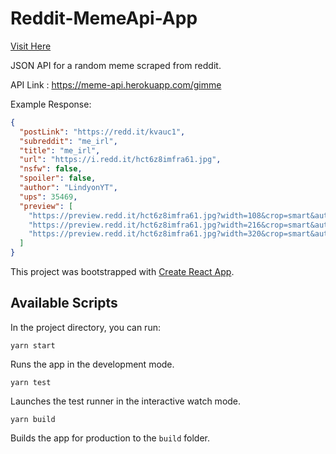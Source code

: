 # Reddit-MemeApi-App
[Visit Here](https://dhavalkotak.github.io/reddit-memeapi-app/)

JSON API for a random meme scraped from reddit.

API Link : https://meme-api.herokuapp.com/gimme

Example Response:

```json
{
  "postLink": "https://redd.it/kvauc1",
  "subreddit": "me_irl",
  "title": "me_irl",
  "url": "https://i.redd.it/hct6z8imfra61.jpg",
  "nsfw": false,
  "spoiler": false,
  "author": "LindyonYT",
  "ups": 35469,
  "preview": [
    "https://preview.redd.it/hct6z8imfra61.jpg?width=108&crop=smart&auto=webp&s=e993317c17311b1657f264605f3ae79dcd018d19",
    "https://preview.redd.it/hct6z8imfra61.jpg?width=216&crop=smart&auto=webp&s=90eba052ebfbfb5a48a3d2bf841480180be72e83",
    "https://preview.redd.it/hct6z8imfra61.jpg?width=320&crop=smart&auto=webp&s=f0cce31fc7c57cf68a25dafaadb296cb833c20a5"
  ]
}
```

This project was bootstrapped with [Create React App](https://github.com/facebook/create-react-app).

## Available Scripts

In the project directory, you can run:

```
yarn start
```

Runs the app in the development mode.

```
yarn test
```

Launches the test runner in the interactive watch mode.

```
yarn build
```

Builds the app for production to the `build` folder.
